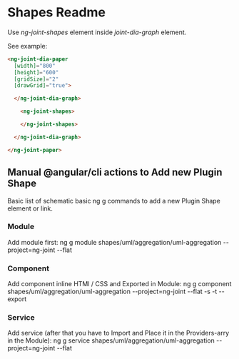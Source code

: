# Shapes Readme

Use _ng-joint-shapes_ element inside _joint-dia-graph_ element.  
  
See example:

```html
<ng-joint-dia-paper
  [width]="800"
  [height]="600"
  [gridSize]="2"
  [drawGrid]="true">

  </ng-joint-dia-graph>

    <ng-joint-shapes>

    </ng-joint-shapes>

  </ng-joint-dia-graph>

</ng-joint-paper>
```

## Manual @angular/cli actions to Add new Plugin Shape

Basic list of schematic basic ng g commands to add a new Plugin Shape element or link.

### Module

Add module first:
ng g module shapes/uml/aggregation/uml-aggregation --project=ng-joint --flat

### Component

Add component inline HTMl / CSS and Exported in Module:
ng g component shapes/uml/aggregation/uml-aggregation --project=ng-joint --flat -s -t --export

### Service

Add service (after that you have to Import and Place it in the Providers-arry in the Module):
ng g service shapes/uml/aggregation/uml-aggregation --project=ng-joint --flat